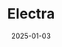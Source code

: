 ---  
layout: startup_page  
title: "Electra"  
id: "electra.earth"  
permalink: "/electraelectra.earth01032025/"  
website: "https://www.electra.earth"  
funding_round: ""  
funding_amount: "$180.4M"  
investors: "Amazon, Breakthrough Energy Ventures, BHP Ventures, Nucor"  
about: "Electra has developed a novel method of using electricity to coax pure iron out of low-grade ores, opening the door to cleaner steel. The company's solution, known as electrowinning, is already used to produce other metals like copper and nickel. Electra's acid-based process can handle lower-grade ores and is ideal feedstock for electric-arc furnaces, which can also run on renewable energy."  
markets: "CleanTech, Manufacturing, Materials Science"  
hq: "Boulder, Colorado, United States"  
founded_year: "2020"  
linkedin: "https://www.linkedin.com/company/electra-earth"  
twitter: ""  
instagram: ""  
facebook: ""  
crunchbase: "https://www.crunchbase.com/organization/electrasteel"  
pitchbook: "https://pitchbook.com/profiles/company/459420-94"  

date_display: "03-Jan-2025"  
date: "2025-01-03"

# SEO Optimization  
meta_title: "Electra -  Funding ($180.4M)"  
meta_description: "Electra, Electra has developed a novel method of using electricity to coax pure iron out of low-grade ores, opening the door to cleaner steel. The company's so..."  
meta_keywords: "Electra, CleanTech, Manufacturing, Materials Science,  funding"  
canonical_url: "https://startup.projectstartups.com/electraelectra.earth01032025/"  
---